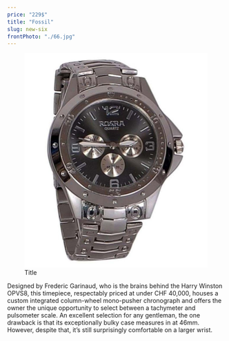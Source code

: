 ```yaml
---
price: "229$"
title: "Fossil"
slug: new-six
frontPhoto: "./66.jpg"
---
```


<!-- markdownlint-disable MD033 -->


<figure class="figure">
    <img src="./66.jpg" alt="Title"/>
    <figcaption class="figure__caption">Title</figcaption>
</figure>

Designed by Frederic Garinaud, who is the brains behind the Harry Winston OPVS8, this timepiece, respectably priced at under CHF 40,000, houses a custom integrated column-wheel mono-pusher chronograph and offers the owner the unique opportunity to select between a tachymeter and pulsometer scale. An excellent selection for any gentleman, the one drawback is that its exceptionally bulky case measures in at 46mm. However, despite that, it’s still surprisingly comfortable on a larger wrist.